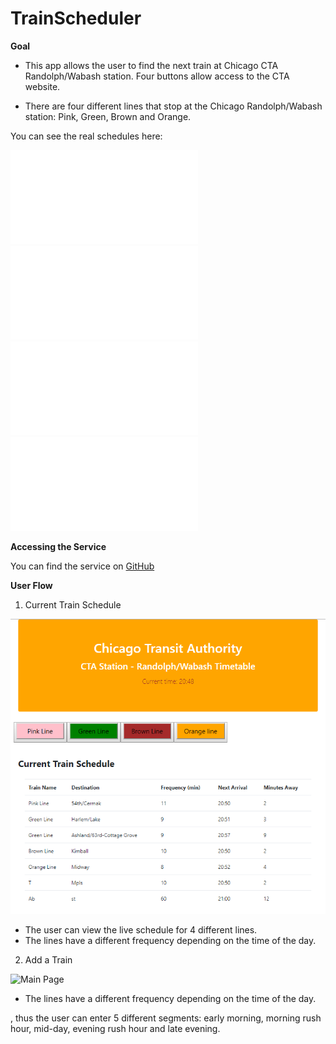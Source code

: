 # TrainScheduler


**Goal**


* This app allows the user to find the next train at Chicago CTA Randolph/Wabash station. Four buttons allow access to the CTA website.

* There are four different lines that stop at the Chicago Randolph/Wabash station: Pink, Green, Brown and Orange. 


You can see the real schedules here:

![Main Page](assets/images/pinkLine.pdf)
![Main Page](assets/images/greenLine.pdf)
![Main Page](assets/images/brownLine.pdf)
![Main Page](assets/images/orangeLine.pdf)




**Accessing the Service**


You can find the service on
[GitHub](https://edudek002.github.io/TrainScheduler/)


**User Flow**

1. Current Train Schedule

![Main Page](./assets/images/TrainScheduler.png)


* The user can view the live schedule for 4 different lines.
* The lines have a different frequency depending on the time of the day.


 2. Add a Train

 ![Main Page](.assets/images/AddTrain.png)

 * The lines have a different frequency depending on the time of the day.

, thus the user can enter 5 different segments: early morning, morning rush hour, mid-day, evening rush hour and late evening.
